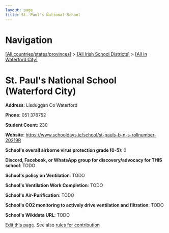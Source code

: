 ```yaml
---
layout: page
title: St. Paul's National School
---
```

# Navigation

[[All countries/states/provinces]](../../..) > [[All Irish School Districts]](../..) > [[All In Waterford City]](..)

# St. Paul's National School (Waterford City)

**Address**: Lisduggan Co Waterford

**Phone**: 051 376752

**Student Count**: 230

**Website**: <https://www.schooldays.ie/school/st-pauls-b-n-s-rollnumber-20219R>

**School's overall airborne virus protection grade (0-5)**: 0

**Discord, Facebook, or WhatsApp group for discovery/advocacy for THIS school**: TODO

**School's policy on Ventilation**: TODO

**School's Ventilation Work Completion**: TODO

**School's Air-Purification**: TODO

**School's CO2 monitoring to actively drive ventilation and filtration**: TODO

**School's Wikidata URL**: TODO


[Edit this page](https://github.com/ventilate-schools/Ireland/edit/main/./Waterford_City/St._Paul's_National_School.md). See also [rules for contribution](../../../contribution-rules/)
